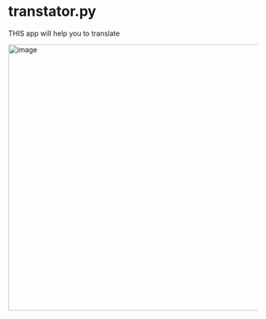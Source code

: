 # transtator.py
THIS app will help you to translate 

<img width="978" height="538" alt="image" src="https://github.com/user-attachments/assets/f7795f8e-bd69-4a0d-a527-c4e44abee415" />
